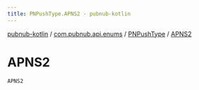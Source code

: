 ```yaml
---
title: PNPushType.APNS2 - pubnub-kotlin
---
```


[pubnub-kotlin](../../index.html) / [com.pubnub.api.enums](../index.html) / [PNPushType](index.html) / [APNS2](./-a-p-n-s2.html)

# APNS2

`APNS2`